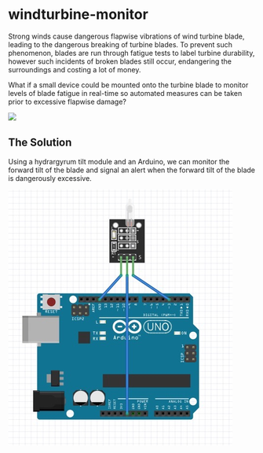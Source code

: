 # windturbine-monitor

Strong winds cause dangerous flapwise vibrations of wind turbine blade, leading to the dangerous breaking of turbine blades. To prevent such phenomenon, blades are run through fatigue tests to label turbine durability, however such incidents of broken blades still occur, endangering the surroundings and costing a lot of money.

What if a small device could be mounted onto the turbine blade to monitor levels of blade fatigue in real-time so automated measures can be taken prior to excessive flapwise damage?

![](turbine-crash.gif)


## The Solution

Using a hydrargyrum tilt module and an Arduino, we can monitor the forward tilt of the blade and signal an alert when the forward tilt of the blade is dangerously excessive.

![](img/turbine-fatigue.jpg)
